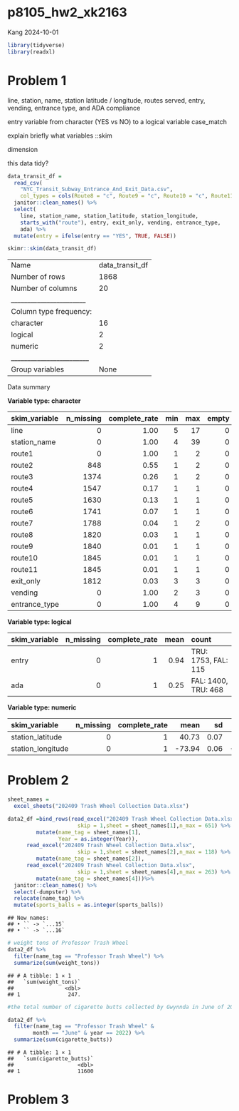 p8105_hw2_xk2163
================
Kang
2024-10-01

``` r
library(tidyverse)
library(readxl)
```

# Problem 1

line, station, name, station latitude / longitude, routes served, entry,
vending, entrance type, and ADA compliance

entry variable from character (YES vs NO) to a logical variable
case_match

explain briefly what variables ::skim

dimension

this data tidy?

``` r
data_transit_df = 
  read_csv(
    "NYC_Transit_Subway_Entrance_And_Exit_Data.csv",
    col_types = cols(Route8 = "c", Route9 = "c", Route10 = "c", Route11 = "c")) %>% 
  janitor::clean_names() %>% 
  select(
    line, station_name, station_latitude, station_longitude, 
    starts_with("route"), entry, exit_only, vending, entrance_type, 
    ada) %>% 
  mutate(entry = ifelse(entry == "YES", TRUE, FALSE))
```

``` r
skimr::skim(data_transit_df)
```

|                                                  |                 |
|:-------------------------------------------------|:----------------|
| Name                                             | data_transit_df |
| Number of rows                                   | 1868            |
| Number of columns                                | 20              |
| \_\_\_\_\_\_\_\_\_\_\_\_\_\_\_\_\_\_\_\_\_\_\_   |                 |
| Column type frequency:                           |                 |
| character                                        | 16              |
| logical                                          | 2               |
| numeric                                          | 2               |
| \_\_\_\_\_\_\_\_\_\_\_\_\_\_\_\_\_\_\_\_\_\_\_\_ |                 |
| Group variables                                  | None            |

Data summary

**Variable type: character**

| skim_variable | n_missing | complete_rate | min | max | empty | n_unique | whitespace |
|:--------------|----------:|--------------:|----:|----:|------:|---------:|-----------:|
| line          |         0 |          1.00 |   5 |  17 |     0 |       36 |          0 |
| station_name  |         0 |          1.00 |   4 |  39 |     0 |      356 |          0 |
| route1        |         0 |          1.00 |   1 |   2 |     0 |       24 |          0 |
| route2        |       848 |          0.55 |   1 |   2 |     0 |       20 |          0 |
| route3        |      1374 |          0.26 |   1 |   2 |     0 |       18 |          0 |
| route4        |      1547 |          0.17 |   1 |   1 |     0 |       13 |          0 |
| route5        |      1630 |          0.13 |   1 |   1 |     0 |       12 |          0 |
| route6        |      1741 |          0.07 |   1 |   1 |     0 |        7 |          0 |
| route7        |      1788 |          0.04 |   1 |   2 |     0 |        7 |          0 |
| route8        |      1820 |          0.03 |   1 |   1 |     0 |        3 |          0 |
| route9        |      1840 |          0.01 |   1 |   1 |     0 |        2 |          0 |
| route10       |      1845 |          0.01 |   1 |   1 |     0 |        1 |          0 |
| route11       |      1845 |          0.01 |   1 |   1 |     0 |        1 |          0 |
| exit_only     |      1812 |          0.03 |   3 |   3 |     0 |        1 |          0 |
| vending       |         0 |          1.00 |   2 |   3 |     0 |        2 |          0 |
| entrance_type |         0 |          1.00 |   4 |   9 |     0 |        7 |          0 |

**Variable type: logical**

| skim_variable | n_missing | complete_rate | mean | count               |
|:--------------|----------:|--------------:|-----:|:--------------------|
| entry         |         0 |             1 | 0.94 | TRU: 1753, FAL: 115 |
| ada           |         0 |             1 | 0.25 | FAL: 1400, TRU: 468 |

**Variable type: numeric**

| skim_variable     | n_missing | complete_rate |   mean |   sd |     p0 |    p25 |    p50 |    p75 |   p100 | hist  |
|:------------------|----------:|--------------:|-------:|-----:|-------:|-------:|-------:|-------:|-------:|:------|
| station_latitude  |         0 |             1 |  40.73 | 0.07 |  40.58 |  40.69 |  40.73 |  40.77 |  40.90 | ▂▅▇▃▂ |
| station_longitude |         0 |             1 | -73.94 | 0.06 | -74.03 | -73.99 | -73.96 | -73.91 | -73.76 | ▇▆▃▂▁ |

# Problem 2

``` r
sheet_names = 
  excel_sheets("202409 Trash Wheel Collection Data.xlsx")

data2_df =bind_rows(read_excel("202409 Trash Wheel Collection Data.xlsx",
                      skip = 1,sheet = sheet_names[1],n_max = 651) %>% 
         mutate(name_tag = sheet_names[1],
                Year = as.integer(Year)),
      read_excel("202409 Trash Wheel Collection Data.xlsx",
                      skip = 1,sheet = sheet_names[2],n_max = 118) %>% 
         mutate(name_tag = sheet_names[2]),
      read_excel("202409 Trash Wheel Collection Data.xlsx",
                      skip = 1,sheet = sheet_names[4],n_max = 263) %>% 
         mutate(name_tag = sheet_names[4]))%>% 
  janitor::clean_names() %>% 
  select(-dumpster) %>%
  relocate(name_tag) %>% 
  mutate(sports_balls = as.integer(sports_balls))
```

    ## New names:
    ## • `` -> `...15`
    ## • `` -> `...16`

``` r
# weight tons of Professor Trash Wheel
data2_df %>% 
  filter(name_tag == "Professor Trash Wheel") %>% 
  summarize(sum(weight_tons))
```

    ## # A tibble: 1 × 1
    ##   `sum(weight_tons)`
    ##                <dbl>
    ## 1               247.

``` r
#the total number of cigarette butts collected by Gwynnda in June of 2022

data2_df %>% 
  filter(name_tag == "Professor Trash Wheel" &
        month == "June" & year == 2022) %>% 
  summarize(sum(cigarette_butts))
```

    ## # A tibble: 1 × 1
    ##   `sum(cigarette_butts)`
    ##                    <dbl>
    ## 1                  11600

# Problem 3

